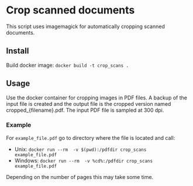 # Crop scanned documents

This script uses imagemagick for automatically cropping scanned documents.

## Install

Build docker image: `docker build -t crop_scans .`

## Usage 

Use the docker container for cropping images in PDF files. A backup of the input file is created and the output file is the cropped version named cropped_{filename}.pdf. The input PDF file is sampled at 300 dpi.

### Example 

For `example_file.pdf` go to directory where the file is located and call:

- Unix: `docker run --rm  -v $(pwd):/pdfdir crop_scans example_file.pdf`
- Windows: `docker run --rm  -v %cd%:/pdfdir crop_scans example_file.pdf`

Depending on the number of pages this may take some time.
